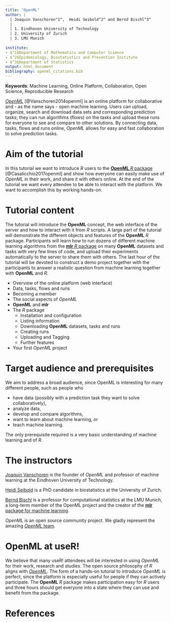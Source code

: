 ```yaml
---
title: "OpenML"
author: |
  | Joaquin Vanschoren^1^,  Heidi Seibold^2^ and Bernd Bischl^3^
  |
  | 1. Eindhoven University of Technology
  | 2. University of Zurich
  | 3. LMU Munich
  
institute:
- $^1$Department of Mathematics and Computer Science
- $^2$Epidemiology, Biostatistics and Prevention Institute
- $^3$Department of Statistics 
output: html_document
bibliography: openml_citations.bib
---
```


**Keywords**: Machine Learning, Online Platform, Collaboration, Open Science, Reproducible Research


[*OpenML*](http://www.openml.org/) [@Vanschoren2014openml] is an online
platform for collaborative and - as the name says - open machine learning.
Users can upload, organize, search and download data sets and corresponding
prediction tasks; they can run algorithms (flows) on the tasks and upload these
runs for everyone to see and compare to other solutions.  By connecting data,
tasks, flows and runs online, *OpenML* allows for easy and fast collaboration
to solve prediction tasks.

# Aim of the tutorial
In this tutorial we want to introduce *R* users to the [**OpenML** *R*
package](https://github.com/openml) [@Casalicchio2017openml] and show how
everyone can easily make use of *OpenML* in their work, and share it with
others online. At the end of the tutorial we want every attendee to be able to
interact with the platform. We want to accomplish this by working hands-on.

# Tutorial content

The tutorial will introduce the **OpenML** concept, the web interface of the
server and how to interact with it from *R* scripts. A large part of the
tutorial will demonstrate the different objects and features of the **OpenML**
*R* package.  Participants will learn how to run dozens of different machine
learning algorithms from the [**mlr** *R*
package](http://github.com/mlr-org/mlr) on many **OpenML** datasets and tasks
with very few lines of code, and upload their experiments automatically to the
server to share them with others. The last hour of the tutorial will be devoted
to construct a demo project together with the participants to answer a
realistic question from machine learning together with **OpenML** and *R*.

- Overview of the online platform (web interface)
- Data, tasks, flows and runs
- Becoming a member
- The social aspects of *OpenML*
- **OpenML** and **mlr**
- The *R* package
    + Installation and configuration
    + Listing information
    + Downloading **OpenML** datasets, tasks and runs 
    + Creating runs 
    + Uploading and Tagging
    + Further features
- Your first *OpenML* project


# Target audience and prerequisites
We aim to address a broad audience, since OpenML is interesting for many
different people, such as people who 

- have data (possibly with a prediction task they want to solve collaboratively), 
- analyze data, 
- develop and compare algorithms, 
- want to learn about machine learning, or 
- teach machine learning.

The only prerequisite required is a very basic understanding of machine
learning and of *R*.


# The instructors

[Joaquin Vanschoren](http://www.win.tue.nl/~jvanscho/) is the founder of
*OpenML* and professor of machine learning at the Eindhoven University of
Technology.

[Heidi
Seibold](http://www.ebpi.uzh.ch/en/aboutus/departments/biostatistics/teambiostats/seibold.html)
is a PhD candidate in biostatistics at the University of Zurich.

[Bernd Bischl](http://www.compstat.statistik.uni-muenchen.de/people/bischl/) is
a professor for computational statistics at the LMU Munich, a long-term member
of the OpenML project and the creator of the [**mlr** package for machine
learning](http://github.com/mlr-org/mlr).

*OpenML* is an open source community project. We gladly represent the amazing
[*OpenML* team](http://www.openml.org/guide#!team).


# OpenML at useR!
We believe that many useR! attendees will be interested in using *OpenML* for
their work, research and studies. The open source philosophy of *R* aligns with
[*OpenML*](https://github.com/openml). The form of a hands-on tutorial to
introduce *OpenML* is perfect, since the platform is especially useful for
people if they can actively participate.  The **OpenML** *R* package makes
participation easy for *R* users and three hours should get everyone into a
state where they can use and benefit from the package.

 <!-- - Goals/Aims/Learning objectives -->
 <!-- - Justification for running the tutorial at useR! 2017 -->
 <!-- - Description of the tutorial -->
 <!-- - Outline of the tutorial content -->
 <!-- - Pre-requisites -->
 <!-- - Potential attendees -->
 <!-- - Instructor biograph(y/ies) or link to online profile(s) -->
 <!-- - References -->
 


# References
